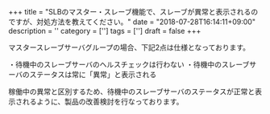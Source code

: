 +++
title = "SLBのマスター・スレーブ機能で、スレーブが異常と表示されるのですが、対処方法を教えてください。"
date = "2018-07-28T16:14:11+09:00"
description = ''
category = ['']
tags = ['']
draft = false
+++

マスタースレーブサーバグループの場合、下記2点は仕様となっております。

・待機中のスレーブサーバのヘルスチェックは行わない
・待機中のスレーブサーバのステータスは常に「異常」と表示される

稼働中の異常と区別するため、待機中のスレーブサーバのステータスが正常と表示されるように、製品の改善検討を行なっております。
